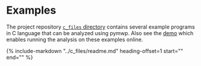 # Examples

The project repository [`c_files` directory](https://github.com/statycc/pymwp/tree/master/c_files) contains 
several example programs in C language that can be analyzed using pymwp.
Also see the [demo](demo.md) which enables running the analysis on these examples online.  

{%
   include-markdown "../c_files/readme.md"
   heading-offset=1
   start="<!--start-->"
   end="<!--end-->"
%}
